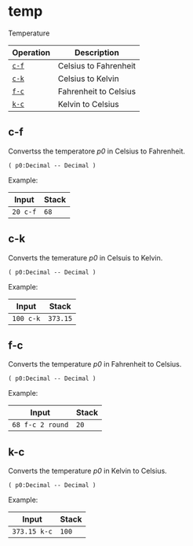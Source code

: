 <!-- Document generated by "gen-doc"; DO NOT EDIT -->
# temp

Temperature

| Operation | Description
|--------|---------------
| [`c-f`](#c-f) | Celsius to Fahrenheit
| [`c-k`](#c-k) | Celsius to Kelvin
| [`f-c`](#f-c) | Fahrenheit to Celsius
| [`k-c`](#k-c) | Kelvin to Celsius


## c-f

Convertss the temperatore *p0* in Celsius to Fahrenheit.

	( p0:Decimal -- Decimal )

Example:

<!-- test: c-f -->

| Input    | Stack
|----------|---------------
| `20 c-f` | `68` 

## c-k

Converts the temerature *p0* in Celsuis to Kelvin.

	( p0:Decimal -- Decimal )

Example:

<!-- test: c-k -->

| Input     | Stack
|-----------|---------------
| `100 c-k` | `373.15` 

## f-c

Converts the temperature *p0* in Fahrenheit to Celsius.

	( p0:Decimal -- Decimal )

Example:

<!-- test: f-c -->

| Input            | Stack
|------------------|---------------
| `68 f-c 2 round` | `20` 

## k-c

Converts the temperature *p0* in Kelvin to Celsius.

	( p0:Decimal -- Decimal )

Example:

<!-- test: k-c -->

| Input        | Stack
|--------------|---------------
| `373.15 k-c` | `100` 
